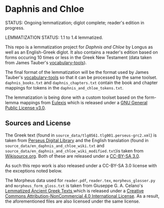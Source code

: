 # Daphnis and Chloe

STATUS: Ongoing lemmatization; diglot complete; reader's edition in progress.

LEMMATIZATION STATUS: 1.1 to 1.4 lemmatized.

This repo is a lemmatization project for _Daphnis and Chloe_ by Longus as well as an English-Greek diglot. It also contains a reader's edition based on forms occuring 10 times or less in the Greek New Testament (data taken from James Tauber's [vocabulary-tools](https://github.com/jtauber/vocabulary-tools)). 

The final format of the lemmatization will be the format used by James Tauber's [vocabulary-tools](https://github.com/jtauber/vocabulary-tools) so that it can be processed by the same toolset. `daphnis_books.txt` and `daphnis_chapters.txt` contain the book and chapter mappings for tokens in the `daphnis_and_chloe_tokens.txt`. 

The lemmatization is being done with a custom toolset based on the form-lemma mappings from [Eulexis](https://github.com/PhVerkerk/Eulexis_off_line) which is released under a [GNU General Public License v3.0](https://www.gnu.org/licenses/gpl-3.0.en.html).

## Sources and License

The Greek text (found in `source_data/tlg0561.tlg001.perseus-grc2.xml`) is taken from [Perseus Digital Library](http://www.perseus.tufts.edu/hopper/text?doc=urn:cts:greekLit:tlg0561.tlg001.perseus-grc1) and the English translation (found in `source_data/en_daphnis_and_chloe_wiki.txt` and `source_data/en_daphnis_and_chloe_wiki_modified.txt`)is taken from [Wikisource.org](https://en.m.wikisource.org/wiki/Daphnis_and_Chloe_(The_1896_Athenian_Society_Translation)). Both of these are released under a [CC-BY-SA 3.0](http://creativecommons.org/licenses/by-sa/3.0/us/). 

As such this repo work is also released under a CC-BY-SA 3.0 license with the exceptions noted below.

The Morpheus data used for `reader.pdf`, `reader.tex`, `morpheus_glosser.py` and `morpheus_form_gloss.txt`  is taken from Giuseppe G. A. Celano's [Lemmatized Ancient Greek Texts ](https://github.com/gcelano/LemmatizedAncientGreekXML) which is released under a [Creative Commons Attribution-NonCommercial 4.0 International License](http://creativecommons.org/licenses/by-nc/4.0/). As a result, the aforementioned files are also licensed under the same license.



